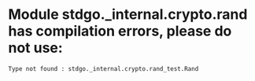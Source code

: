 # Module stdgo._internal.crypto.rand has compilation errors, please do not use:
```
Type not found : stdgo._internal.crypto.rand_test.Rand

```

